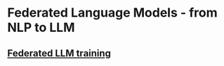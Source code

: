 
# Federated Language Models - from NLP to LLM

## [Federated LLM training](https://developer.download.nvidia.com/assets/Clara/flare/tutorials/Chapter8/DLI-Chapter8-Federated%20LLM%20Training.mp4)

